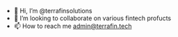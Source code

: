 - 👋 Hi, I’m @terrafinsolutions
- 💞️ I’m looking to collaborate on various fintech profucts
- 📫 How to reach me admin@terrafin.tech

<!---
terrafinsolutions/terrafinsolutions is a ✨ special ✨ repository because its `README.md` (this file) appears on your GitHub profile.
You can click the Preview link to take a look at your changes.
--->

